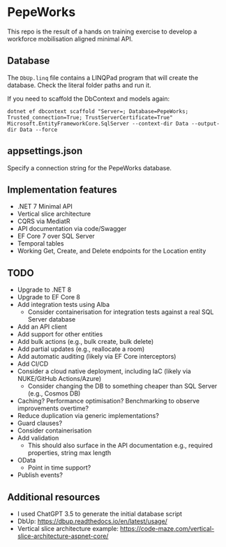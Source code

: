 # PepeWorks

This repo is the result of a hands on training exercise to develop a workforce mobilisation aligned minimal API.

## Database

The `DbUp.linq` file contains a LINQPad program that will create the database. Check the literal folder paths and run
it.

If you need to scaffold the DbContext and models again: 

```text
dotnet ef dbcontext scaffold "Server=; Database=PepeWorks; Trusted_connection=True; TrustServerCertificate=True" Microsoft.EntityFrameworkCore.SqlServer --context-dir Data --output-dir Data --force
```

## appsettings.json

Specify a connection string for the PepeWorks database.

## Implementation features

- .NET 7 Minimal API
- Vertical slice architecture
- CQRS via MediatR
- API documentation via code/Swagger
- EF Core 7 over SQL Server
- Temporal tables
- Working Get, Create, and Delete endpoints for the Location entity

## TODO

- Upgrade to .NET 8
- Upgrade to EF Core 8
- Add integration tests using Alba
    - Consider containerisation for integration tests against a real SQL Server database
- Add an API client
- Add support for other entities
- Add bulk actions (e.g., bulk create, bulk delete)
- Add partial updates (e.g., reallocate a room)
- Add automatic auditing (likely via EF Core interceptors)
- Add CI/CD
- Consider a cloud native deployment, including IaC (likely via NUKE/GitHub Actions/Azure)
    - Consider changing the DB to something cheaper than SQL Server (e.g., Cosmos DB)
- Caching? Performance optimisation? Benchmarking to observe improvements overtime?
- Reduce duplication via generic implementations?
- Guard clauses?
- Consider containerisation
- Add validation
    - This should also surface in the API documentation e.g., required properties, string max length
- OData
  - Point in time support?
- Publish events?

## Additional resources

- I used ChatGPT 3.5 to generate the initial database script
- DbUp: https://dbup.readthedocs.io/en/latest/usage/
- Vertical slice architecture example: https://code-maze.com/vertical-slice-architecture-aspnet-core/
